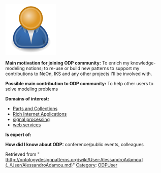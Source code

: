 [![Image:ODPUser.png](../images/a/a6/ODPUser.png)](../Image/ODPUser.png.md "Image:ODPUser.png")




  





__Main motivation for joining ODP community:__ To enrich my knowledge-modeling notions; to re-use or build new patterns to support my contributions to NeOn, IKS and any other projects I'll be involved with.


__Possible main contribution to ODP community:__ To help other users to solve modeling problems


__Domains of interest:__



* [Parts and Collections](../Community/Parts_and_Collections.md "Community:Parts and Collections")
* [Rich Internet Applications](http://ontologydesignpatterns.org/wiki/index.php?title=Community:Rich_Internet_Applications&action=edit&redlink=1 "Community:Rich Internet Applications (not yet written)")
* [signal processing](http://ontologydesignpatterns.org/wiki/index.php?title=Community:Signal_processing&action=edit&redlink=1 "Community:Signal processing (not yet written)")
* [web services](http://ontologydesignpatterns.org/wiki/index.php?title=Community:Web_services&action=edit&redlink=1 "Community:Web services (not yet written)")


__Is expert of:__


  

__How did I know about ODP:__ conference/public events, colleagues






Retrieved from "[http://ontologydesignpatterns.org/wiki/User:AlessandroAdamou](../User/AlessandroAdamou.md)"
 [Category](http://ontologydesignpatterns.org/wiki/Special:Categories "Special:Categories"): [ODPUser](../Category/ODPUser.md "Category:ODPUser")